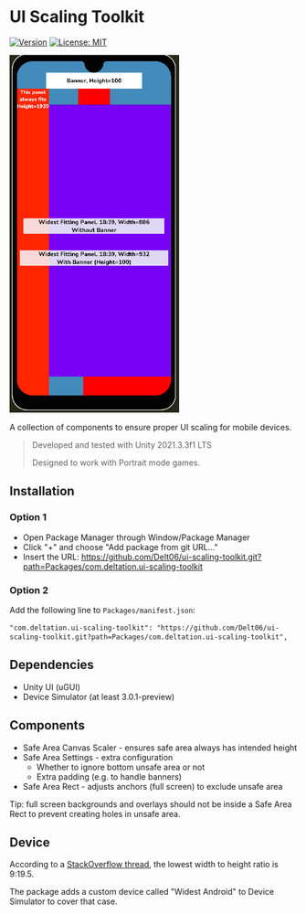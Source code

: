 # UI Scaling Toolkit

[![Version](https://img.shields.io/github/v/release/Delt06/ui-scaling-toolkit?sort=semver)](https://github.com/Delt06/ui-scaling-toolkit/releases)
[![License: MIT](https://img.shields.io/badge/License-MIT-yellow.svg)](https://opensource.org/licenses/MIT)

![Screenshot](Documentation/screenshot.png)

A collection of components to ensure proper UI scaling for mobile devices.

> Developed and tested with Unity 2021.3.3f1 LTS
> 
> Designed to work with Portrait mode games. 

## Installation
### Option 1
- Open Package Manager through Window/Package Manager
- Click "+" and choose "Add package from git URL..."
- Insert the URL: https://github.com/Delt06/ui-scaling-toolkit.git?path=Packages/com.deltation.ui-scaling-toolkit

### Option 2
Add the following line to `Packages/manifest.json`:
```
"com.deltation.ui-scaling-toolkit": "https://github.com/Delt06/ui-scaling-toolkit.git?path=Packages/com.deltation.ui-scaling-toolkit",
```

## Dependencies
- Unity UI (uGUI)
- Device Simulator (at least 3.0.1-preview)

## Components
- Safe Area Canvas Scaler - ensures safe area always has intended height
- Safe Area Settings - extra configuration 
  - Whether to ignore bottom unsafe area or not 
  - Extra padding (e.g. to handle banners)
- Safe Area Rect - adjusts anchors (full screen) to exclude unsafe area

Tip: full screen backgrounds and overlays should not be inside a Safe Area Rect to prevent creating holes in unsafe area.

## Device
According to a [StackOverflow thread](https://stackoverflow.com/questions/7199492/what-are-the-aspect-ratios-for-all-android-phone-and-tablet-devices), the lowest width to height ratio is 9:19.5.

The package adds a custom device called "Widest Android" to Device Simulator to cover that case.